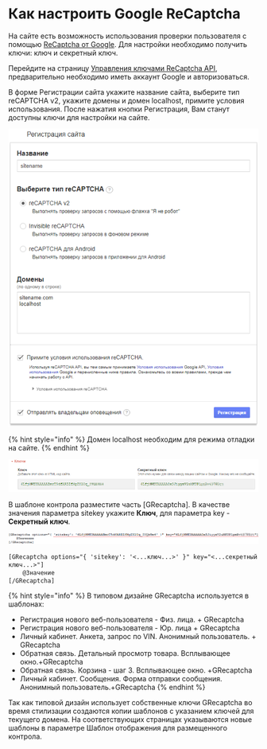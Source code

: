 # Как настроить Google ReCaptcha

На сайте есть возможность использования проверки пользователя с помощью  [ReCaptcha от Google](https://www.google.com/recaptcha/intro/v3beta.html). Для настройки необходимо получить ключи: ключ и секретный ключ.

Перейдите на страницу [Управления ключами ReCaptcha API](https://www.google.com/recaptcha/admin#list), предварительно необходимо иметь аккаунт Google и авторизоваться. 

В форме Регистрации сайта укажите название сайта,  выберите тип  reCAPTCHA v2, укажите домены и домен localhost, примите условия использования. После нажатия кнопки Регистрация, Вам станут доступны ключи для настройки на сайте. 

![&#x424;&#x43E;&#x440;&#x43C;&#x430; &#x440;&#x435;&#x433;&#x438;&#x441;&#x442;&#x440;&#x430;&#x446;&#x438;&#x438; &#x441;&#x430;&#x439;&#x442;&#x430;](../.gitbook/assets/image%20%28161%29.png)

{% hint style="info" %}
Домен localhost необходим для режима отладки на сайте. 
{% endhint %}

![&#x41A;&#x43B;&#x44E;&#x447;&#x438; &#x434;&#x43B;&#x44F; &#x43D;&#x430;&#x441;&#x442;&#x440;&#x43E;&#x439;&#x43A;&#x438; &#x43D;&#x430; &#x441;&#x430;&#x439;&#x442;&#x435;](../.gitbook/assets/image%20%2854%29.png)

В шаблоне контрола разместите часть \[GRecaptcha\]. В качестве значения параметра sitekey укажите **Ключ**, для параметра key - **Секретный ключ**.

![](../.gitbook/assets/image%20%28307%29.png)

```text
[GRecaptcha options="{ 'sitekey': '<...ключ...>' }" key="<...секретный ключ...>"]
    @Значение
[/GRecaptcha]
```

{% hint style="info" %}
В типовом дизайне GRecaptcha используется в шаблонах:

* Регистрация нового веб-пользователя - Физ. лица. + GRecaptcha
* Регистрация нового веб-пользователя - Юр. лица + GRecaptcha
* Личный кабинет. Анкета, запрос по VIN. Анонимный пользователь. + GRecaptcha
* Обратная связь. Детальный просмотр товара. Всплывающее окно.+GRecaptcha
* Обратная связь. Корзина - шаг 3. Всплывающее окно. +GRecaptcha
* Личный кабинет. Сообщения. Форма отправки сообщения. Анонимный пользователь.+GRecaptcha
{% endhint %}

Так как типовой дизайн использует собственные ключи GRecaptcha во время стилизации создаются копии шаблонов с указанием ключей для текущего домена. На соответствующих страницах указываются новые шаблоны в параметре Шаблон отображения для размещенного контрола.



